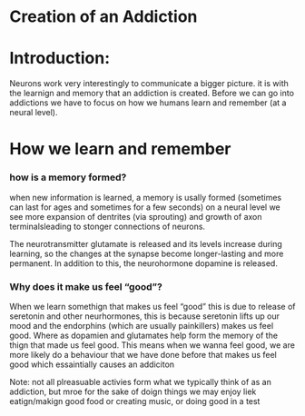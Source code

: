 # Creation of an Addiction

# Introduction:

Neurons work very interestingly to communicate a bigger picture. it is with the learnign and memory that an addiction is created. Before we can go into addictions we have to focus on how we humans learn and remember (at a neural level).

# How we learn and remember

### how is a memory formed?

when new information is learned, a memory is usally formed (sometimes can last for ages and sometimes for a few seconds) on a neural level we see more expansion of dentrites (via sprouting) and growth of axon terminalsleading to stonger connections of neurons.

The
neurotransmitter glutamate is released and
its levels increase during learning, so the
changes at the synapse become longer-lasting
and more permanent. In addition to this, the
neurohormone dopamine is released.

### Why does it make us feel “good”?

When we learn somethign that makes us feel “good” this is due to release of seretonin and other neurhormones, this is because seretonin lifts up our mood and the endorphins (which are usually painkillers) makes us feel good. Where as dopamien and glutamates help form the memory of the thign that made us feel good. This means when we wanna feel good, we are more likely do a behaviour that we have done before that makes us feel good which essaintially causes an addiciton

Note: not all plreasuable activies form what we typically think of as an addiction, but mroe for the sake of doign things we may enjoy liek eatign/makign good food or creating music, or doing good in a test